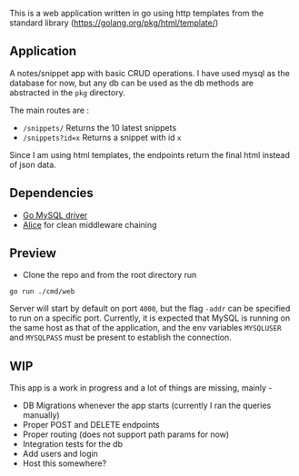 This is a web application written in go using http templates from the standard library (https://golang.org/pkg/html/template/)

## Application
A notes/snippet app with basic CRUD operations. I have used mysql as the database for now, but any db can be used as the db methods are abstracted in the `pkg` directory.

The main routes are :
- `/snippets/` Returns the 10 latest snippets
- `/snippets?id=x` Returns a snippet with id `x`

Since I am using html templates, the endpoints return the final html instead of json data.

## Dependencies
- [Go MySQL driver](https://github.com/go-sql-driver/mysql)
- [Alice](https://github.com/justinas/alice) for clean middleware chaining

## Preview
- Clone the repo and from the root directory run
```
go run ./cmd/web
```

Server will start by default on port `4000`, but the flag `-addr` can be specified to run on a specific port.
Currently, it is expected that MySQL is running on the same host as that of the application, and the env variables `MYSQLUSER` and `MYSQLPASS` must be present to establish the connection.


## WIP
This app is a work in progress and a lot of things are missing, mainly -
- DB Migrations whenever the app starts (currently I ran the queries manually)
- Proper POST and DELETE endpoints
- Proper routing (does not support path params for now)
- Integration tests for the db
- Add users and login
- Host this somewhere?
